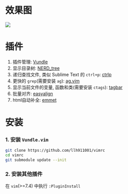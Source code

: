 # 效果图

<img src="http://7xir1p.com1.z0.glb.clouddn.com/vim_screenshot.png">

# 插件

1. 插件管理: [Vundle](https://github.com/gmarik/Vundle.vim)
1. 显示目录树: [NERD_tree](https://github.com/scrooloose/nerdtree)
1. 递归查找文件, 类似 Sublime Text 的 `ctrl+p`: [ctrlp](https://github.com/kien/ctrlp.vim)
1. 更快的 `grep`(需要安装 `ag`): [ag.vim](https://github.com/mattn/emmet-vim)
1. 显示当前文件的变量, 函数和类(需要安装 `ctags`): [tagbar](https://github.com/majutsushi/tagbar)
1. 批量对齐: [easyalign](https://github.com/junegunn/vim-easy-align)
1. html自动补全: [emmet](https://github.com/mattn/emmet-vim)

# 安装

### 1. 安装 `Vundle.vim`
```bash
git clone https://github.com/llh911001/vimrc
cd vimrc
git submodule update --init
```

### 2. 安装其他插件
在 `vim`(>=7.4) 中执行 `:PluginInstall`
